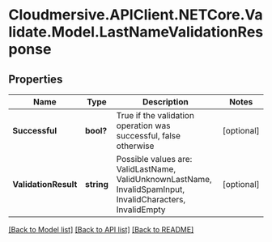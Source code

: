 # Cloudmersive.APIClient.NETCore.Validate.Model.LastNameValidationResponse
## Properties

Name | Type | Description | Notes
------------ | ------------- | ------------- | -------------
**Successful** | **bool?** | True if the validation operation was successful, false otherwise | [optional] 
**ValidationResult** | **string** | Possible values are: ValidLastName, ValidUnknownLastName, InvalidSpamInput, InvalidCharacters, InvalidEmpty | [optional] 

[[Back to Model list]](../README.md#documentation-for-models) [[Back to API list]](../README.md#documentation-for-api-endpoints) [[Back to README]](../README.md)

